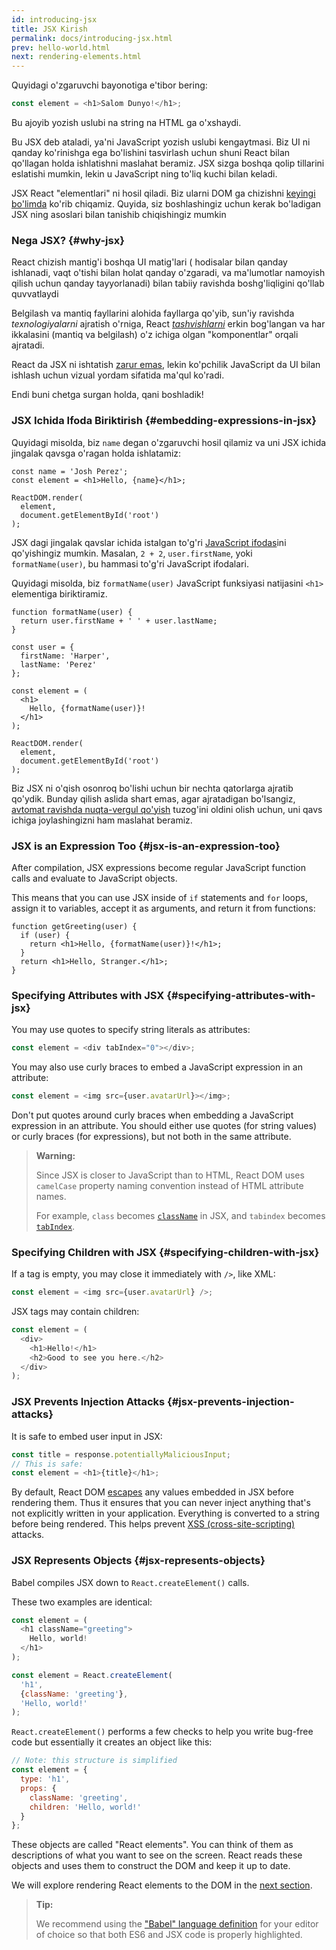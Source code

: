 ```yaml
---
id: introducing-jsx
title: JSX Kirish
permalink: docs/introducing-jsx.html
prev: hello-world.html
next: rendering-elements.html
---
```


Quyidagi o'zgaruvchi bayonotiga e'tibor bering:

```js
const element = <h1>Salom Dunyo!</h1>;
```

Bu ajoyib yozish uslubi na string na HTML ga o'xshaydi.

Bu JSX deb ataladi, ya'ni JavaScript yozish uslubi kengaytmasi. Biz UI ni qanday ko'rinishga ega bo'lishini tasvirlash uchun shuni React bilan qo'llagan holda ishlatishni maslahat beramiz. JSX sizga boshqa qolip tillarini eslatishi mumkin, lekin u JavaScript ning to'liq kuchi bilan keladi. 

JSX React "elementlari" ni hosil qiladi. Biz ularni DOM ga chizishni [keyingi bo'limda](/docs/rendering-elements.html) ko'rib chiqamiz. Quyida, siz boshlashingiz uchun kerak bo'ladigan JSX ning asoslari bilan tanishib chiqishingiz mumkin

### Nega JSX? {#why-jsx}

React chizish mantig'i boshqa UI matig'lari ( hodisalar bilan qanday ishlanadi, vaqt o'tishi bilan holat qanday o'zgaradi, va ma'lumotlar namoyish qilish uchun qanday tayyorlanadi) bilan tabiiy ravishda boshg'liqligini qo'llab quvvatlaydi

Belgilash va mantiq fayllarini alohida fayllarga qo'yib, sun'iy ravishda *texnologiyalarni* ajratish o'rniga, React [*tashvishlarni*](https://en.wikipedia.org/wiki/Separation_of_concerns) erkin bog'langan va har ikkalasini (mantiq va belgilash) o'z ichiga olgan "komponentlar" orqali ajratadi.

React da JSX ni ishtatish [zarur emas](/docs/react-without-jsx.html), lekin ko'pchilik JavaScript da UI bilan ishlash uchun vizual yordam sifatida ma'qul ko'radi.

Endi buni chetga surgan holda, qani boshladik!

### JSX Ichida Ifoda Biriktirish {#embedding-expressions-in-jsx}

Quyidagi misolda, biz `name` degan o'zgaruvchi hosil qilamiz va uni JSX ichida jingalak qavsga o'ragan holda ishlatamiz:

```js{1,2}
const name = 'Josh Perez';
const element = <h1>Hello, {name}</h1>;

ReactDOM.render(
  element,
  document.getElementById('root')
);
```

JSX dagi jingalak qavslar ichida istalgan to'g'ri [JavaScript ifodas](https://developer.mozilla.org/en-US/docs/Web/JavaScript/Guide/Expressions_and_Operators#Expressions)ini qo'yishingiz mumkin. Masalan, `2 + 2`, `user.firstName`, yoki `formatName(user)`, bu hammasi to'g'ri JavaScript ifodalari.

Quyidagi misolda, biz `formatName(user)` JavaScript funksiyasi natijasini `<h1>` elementiga biriktiramiz. 

```js{12}
function formatName(user) {
  return user.firstName + ' ' + user.lastName;
}

const user = {
  firstName: 'Harper',
  lastName: 'Perez'
};

const element = (
  <h1>
    Hello, {formatName(user)}!
  </h1>
);

ReactDOM.render(
  element,
  document.getElementById('root')
);
```

[](codepen://introducing-jsx)

Biz JSX ni o'qish osonroq bo'lishi uchun bir nechta qatorlarga  ajratib qo'ydik. Bunday qilish aslida shart emas, agar ajratadigan bo'lsangiz, [avtomat ravishda nuqta-vergul qo'yish](https://stackoverflow.com/q/2846283) tuzog'ini oldini olish uchun, uni qavs ichiga joylashingizni ham maslahat beramiz.

### JSX is an Expression Too {#jsx-is-an-expression-too}

After compilation, JSX expressions become regular JavaScript function calls and evaluate to JavaScript objects.

This means that you can use JSX inside of `if` statements and `for` loops, assign it to variables, accept it as arguments, and return it from functions:

```js{3,5}
function getGreeting(user) {
  if (user) {
    return <h1>Hello, {formatName(user)}!</h1>;
  }
  return <h1>Hello, Stranger.</h1>;
}
```

### Specifying Attributes with JSX {#specifying-attributes-with-jsx}

You may use quotes to specify string literals as attributes:

```js
const element = <div tabIndex="0"></div>;
```

You may also use curly braces to embed a JavaScript expression in an attribute:

```js
const element = <img src={user.avatarUrl}></img>;
```

Don't put quotes around curly braces when embedding a JavaScript expression in an attribute. You should either use quotes (for string values) or curly braces (for expressions), but not both in the same attribute.

>**Warning:**
>
>Since JSX is closer to JavaScript than to HTML, React DOM uses `camelCase` property naming convention instead of HTML attribute names.
>
>For example, `class` becomes [`className`](https://developer.mozilla.org/en-US/docs/Web/API/Element/className) in JSX, and `tabindex` becomes [`tabIndex`](https://developer.mozilla.org/en-US/docs/Web/API/HTMLElement/tabIndex).

### Specifying Children with JSX {#specifying-children-with-jsx}

If a tag is empty, you may close it immediately with `/>`, like XML:

```js
const element = <img src={user.avatarUrl} />;
```

JSX tags may contain children:

```js
const element = (
  <div>
    <h1>Hello!</h1>
    <h2>Good to see you here.</h2>
  </div>
);
```

### JSX Prevents Injection Attacks {#jsx-prevents-injection-attacks}

It is safe to embed user input in JSX:

```js
const title = response.potentiallyMaliciousInput;
// This is safe:
const element = <h1>{title}</h1>;
```

By default, React DOM [escapes](https://stackoverflow.com/questions/7381974/which-characters-need-to-be-escaped-on-html) any values embedded in JSX before rendering them. Thus it ensures that you can never inject anything that's not explicitly written in your application. Everything is converted to a string before being rendered. This helps prevent [XSS (cross-site-scripting)](https://en.wikipedia.org/wiki/Cross-site_scripting) attacks.

### JSX Represents Objects {#jsx-represents-objects}

Babel compiles JSX down to `React.createElement()` calls.

These two examples are identical:

```js
const element = (
  <h1 className="greeting">
    Hello, world!
  </h1>
);
```

```js
const element = React.createElement(
  'h1',
  {className: 'greeting'},
  'Hello, world!'
);
```

`React.createElement()` performs a few checks to help you write bug-free code but essentially it creates an object like this:

```js
// Note: this structure is simplified
const element = {
  type: 'h1',
  props: {
    className: 'greeting',
    children: 'Hello, world!'
  }
};
```

These objects are called "React elements". You can think of them as descriptions of what you want to see on the screen. React reads these objects and uses them to construct the DOM and keep it up to date.

We will explore rendering React elements to the DOM in the [next section](/docs/rendering-elements.html).

>**Tip:**
>
>We recommend using the ["Babel" language definition](https://babeljs.io/docs/en/next/editors) for your editor of choice so that both ES6 and JSX code is properly highlighted.
